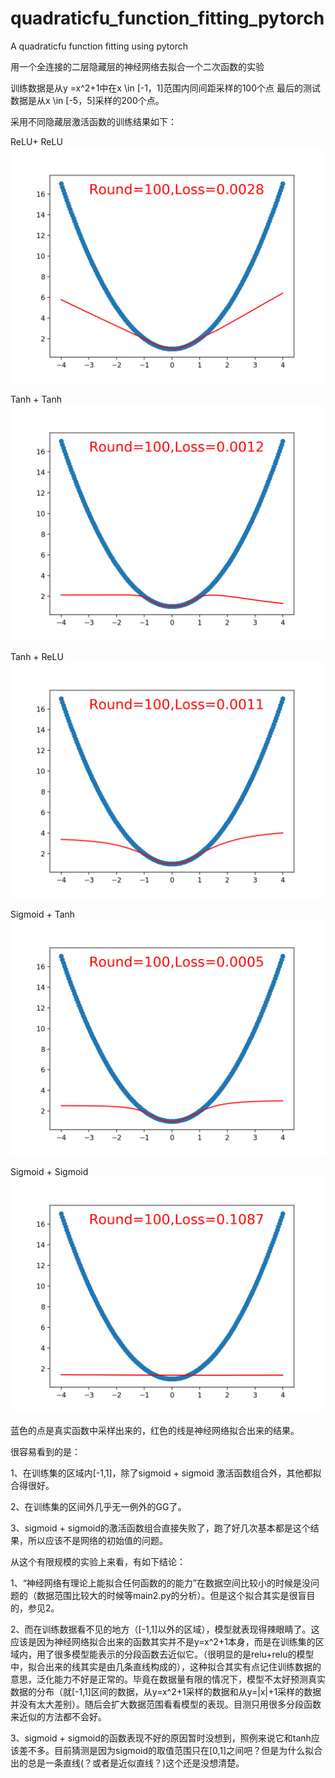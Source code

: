 # quadraticfu_function_fitting_pytorch
A quadraticfu function fitting using pytorch




用一个全连接的二层隐藏层的神经网络去拟合一个二次函数的实验

训练数据是从y =x^2+1中在x \in [-1，1]范围内同间距采样的100个点
最后的测试数据是从x \in [-5，5]采样的200个点。

采用不同隐藏层激活函数的训练结果如下：

ReLU+ ReLU
![image](https://github.com/YaoXinatTHU/quadraticfu_function_fitting_pytorch/blob/master/images_folder/relu.png)

Tanh + Tanh
![image](https://github.com/YaoXinatTHU/quadraticfu_function_fitting_pytorch/blob/master/images_folder/tanh*2.png)

Tanh + ReLU
![image](https://github.com/YaoXinatTHU/quadraticfu_function_fitting_pytorch/blob/master/images_folder/tanh+relu.png)

Sigmoid + Tanh
![image](https://github.com/YaoXinatTHU/quadraticfu_function_fitting_pytorch/blob/master/images_folder/sigmoid+tanh.png)

Sigmoid + Sigmoid
![image](https://github.com/YaoXinatTHU/quadraticfu_function_fitting_pytorch/blob/master/images_folder/sigmoid*2.png)

蓝色的点是真实函数中采样出来的，红色的线是神经网络拟合出来的结果。

很容易看到的是：

1、在训练集的区域内[-1,1]，除了sigmoid + sigmoid 激活函数组合外，其他都拟合得很好。

2、在训练集的区间外几乎无一例外的GG了。

3、sigmoid + sigmoid的激活函数组合直接失败了，跑了好几次基本都是这个结果，所以应该不是网络的初始值的问题。

从这个有限规模的实验上来看，有如下结论：

1、“神经网络有理论上能拟合任何函数的的能力”在数据空间比较小的时候是没问题的（数据范围比较大的时候等main2.py的分析）。但是这个拟合其实是很盲目的，参见2。

2、而在训练数据看不见的地方（[-1,1]以外的区域），模型就表现得辣眼睛了。这应该是因为神经网络拟合出来的函数其实并不是y=x^2+1本身，而是在训练集的区域内，用了很多模型能表示的分段函数去近似它。（很明显的是relu+relu的模型中，拟合出来的线其实是由几条直线构成的），这种拟合其实有点记住训练数据的意思，泛化能力不好是正常的。毕竟在数据量有限的情况下，模型不太好预测真实数据的分布（就[-1,1]区间的数据，从y=x^2+1采样的数据和从y=|x|+1采样的数据并没有太大差别）。随后会扩大数据范围看看模型的表现。目测只用很多分段函数来近似的方法都不会好。

3、sigmoid + sigmoid的函数表现不好的原因暂时没想到，照例来说它和tanh应该差不多。目前猜测是因为sigmoid的取值范围只在[0,1]之间吧？但是为什么拟合出的总是一条直线(？或者是近似直线？)这个还是没想清楚。
